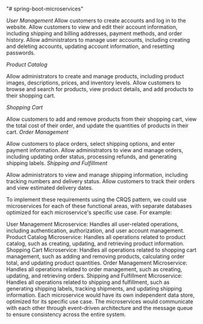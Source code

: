 "# spring-boot-microservices" 

*User Management*
Allow customers to create accounts and log in to the website.
Allow customers to view and edit their account information, including shipping and billing addresses, payment methods, and order history.
Allow administrators to manage user accounts, including creating and deleting accounts, updating account information, and resetting passwords.

*Product Catalog*

Allow administrators to create and manage products, including product images, descriptions, prices, and inventory levels.
Allow customers to browse and search for products, view product details, and add products to their shopping cart.

*Shopping Cart*

Allow customers to add and remove products from their shopping cart, view the total cost of their order, and update the quantities of products in their cart.
*Order Management*

Allow customers to place orders, select shipping options, and enter payment information.
Allow administrators to view and manage orders, including updating order status, processing refunds, and generating shipping labels.
*Shipping and Fulfillment*

Allow administrators to view and manage shipping information, including tracking numbers and delivery status.
Allow customers to track their orders and view estimated delivery dates.

To implement these requirements using the CRQS pattern, we could use microservices for each of these functional areas, with separate databases optimized for each microservice's specific use case. For example:

User Management Microservice: Handles all user-related operations, including authentication, authorization, and user account management.
Product Catalog Microservice: Handles all operations related to product catalog, such as creating, updating, and retrieving product information.
Shopping Cart Microservice: Handles all operations related to shopping cart management, such as adding and removing products, calculating order total, and updating product quantities.
Order Management Microservice: Handles all operations related to order management, such as creating, updating, and retrieving orders.
Shipping and Fulfillment Microservice: Handles all operations related to shipping and fulfillment, such as generating shipping labels, tracking shipments, and updating shipping information.
Each microservice would have its own independent data store, optimized for its specific use case. The microservices would communicate with each other through event-driven architecture and the message queue to ensure consistency across the entire system.
